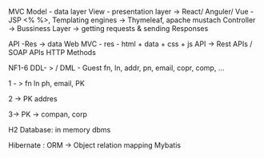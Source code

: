 MVC 
Model - data layer
View - presentation layer -> React/ Anguler/ Vue
     - JSP <%  %>, Templating engines -> Thymeleaf, apache mustach
Controller -> Bussiness Layer -> getting requests & sending Responses

API -Res -> data
Web MVC - res - html + data + css + js
API -> Rest APIs / SOAP APIs
HTTP Methods

NF1-6 DDL- >  / DML - 
Guest
fn, ln, addr, pn, email, copr, comp, ...

1 - > 
fn ln ph, email, PK

2 -> 
PK addres

3->
PK -> compan, corp

H2 Database:
in memory dbms

Hibernate : ORM -> Object relation mapping
Mybatis
